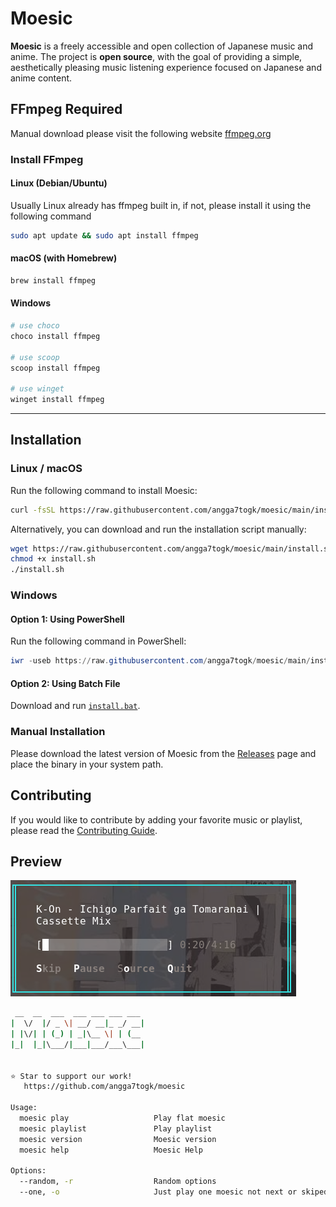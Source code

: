 # Moesic

**Moesic** is a freely accessible and open collection of Japanese music and anime. The project is **open source**, with the goal of providing a simple, aesthetically pleasing music listening experience focused on Japanese and anime content.

## FFmpeg Required

Manual download please visit the following website [ffmpeg.org](https://ffmpeg.org/)

### Install FFmpeg

#### Linux (Debian/Ubuntu)

Usually Linux already has ffmpeg built in, if not, please install it using the following command

```bash
sudo apt update && sudo apt install ffmpeg
```

#### macOS (with Homebrew)

```bash
brew install ffmpeg
```

#### Windows

```bash
# use choco
choco install ffmpeg

# use scoop
scoop install ffmpeg

# use winget
winget install ffmpeg
```

---

## Installation

### Linux / macOS

Run the following command to install Moesic:

```bash
curl -fsSL https://raw.githubusercontent.com/angga7togk/moesic/main/install.sh | bash
```

Alternatively, you can download and run the installation script manually:

```bash
wget https://raw.githubusercontent.com/angga7togk/moesic/main/install.sh
chmod +x install.sh
./install.sh
```

### Windows

#### Option 1: Using PowerShell

Run the following command in PowerShell:

```powershell
iwr -useb https://raw.githubusercontent.com/angga7togk/moesic/main/install.ps1 | iex
```

#### Option 2: Using Batch File

Download and run [`install.bat`](https://raw.githubusercontent.com/angga7togk/moesic/main/install.bat).

### Manual Installation

Please download the latest version of Moesic from the [Releases](https://github.com/angga7togk/moesic/releases) page and place the binary in your system path.

## Contributing

If you would like to contribute by adding your favorite music or playlist, please read the [Contributing Guide](data/CONTRIBUTING.md).

## Preview

![Moesic Logo](.github/img/preview.png)

```bash                 
 __  __  ___  ___ ___ ___ ___  
|  \/  |/ _ \| __/ __|_ _/ __| 
| |\/| | (_) | _|\__ \| | (__  
|_|  |_|\___/|___|___/___\___| 
                               
                               
⭐️ Star to support our work!
   https://github.com/angga7togk/moesic

Usage:
  moesic play                   Play flat moesic
  moesic playlist               Play playlist
  moesic version                Moesic version
  moesic help                   Moesic Help

Options:
  --random, -r                  Random options
  --one, -o                     Just play one moesic not next or skiped
```
